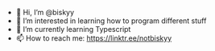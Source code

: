 - 👋 Hi, I’m @biskyy
- 👀 I’m interested in learning how to program different stuff
- 🌱 I’m currently learning Typescript
- 📫 How to reach me: https://linktr.ee/notbiskyy

<!---
biskyy/biskyy is a ✨ special ✨ repository because its `README.md` (this file) appears on your GitHub profile.
You can click the Preview link to take a look at your changes.
--->

